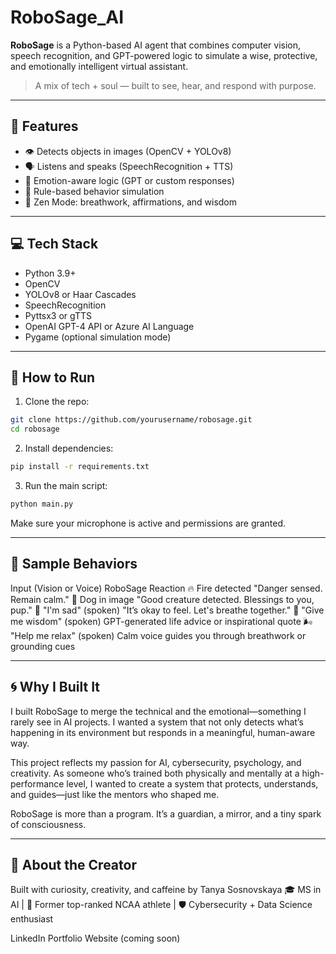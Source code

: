 # RoboSage_AI

**RoboSage** is a Python-based AI agent that combines computer vision, speech recognition, and GPT-powered logic to simulate a wise, protective, and emotionally intelligent virtual assistant.

> A mix of tech + soul — built to see, hear, and respond with purpose.

---

## 🧠 Features

- 👁️ Detects objects in images (OpenCV + YOLOv8)
- 🗣️ Listens and speaks (SpeechRecognition + TTS)
- 🧘 Emotion-aware logic (GPT or custom responses)
- 🔁 Rule-based behavior simulation
- 🌅 Zen Mode: breathwork, affirmations, and wisdom

---

## 💻 Tech Stack

- Python 3.9+
- OpenCV
- YOLOv8 or Haar Cascades
- SpeechRecognition
- Pyttsx3 or gTTS
- OpenAI GPT-4 API or Azure AI Language
- Pygame (optional simulation mode)

---

## 🚀 How to Run

1. Clone the repo:
```bash
git clone https://github.com/yourusername/robosage.git
cd robosage
```

2. Install dependencies:
```bash
pip install -r requirements.txt
```

3. Run the main script:
```bash
python main.py
```
Make sure your microphone is active and permissions are granted.

---

## 📸 Sample Behaviors

Input (Vision or Voice)	RoboSage Reaction
🔥 Fire detected	"Danger sensed. Remain calm."
🐶 Dog in image	"Good creature detected. Blessings to you, pup."
🧍 "I'm sad" (spoken)	"It’s okay to feel. Let's breathe together."
🙏 "Give me wisdom" (spoken)	GPT-generated life advice or inspirational quote
🌬 "Help me relax" (spoken)	Calm voice guides you through breathwork or grounding cues

---

## 🌀 Why I Built It

I built RoboSage to merge the technical and the emotional—something I rarely see in AI projects. I wanted a system that not only detects what’s happening in its environment but responds in a meaningful, human-aware way.

This project reflects my passion for AI, cybersecurity, psychology, and creativity. As someone who’s trained both physically and mentally at a high-performance level, I wanted to create a system that protects, understands, and guides—just like the mentors who shaped me.

RoboSage is more than a program. It’s a guardian, a mirror, and a tiny spark of consciousness.

---

## 💙 About the Creator

Built with curiosity, creativity, and caffeine by Tanya Sosnovskaya
🎓 MS in AI | 🎾 Former top-ranked NCAA athlete | 🛡 Cybersecurity + Data Science enthusiast

LinkedIn
Portfolio Website (coming soon)
